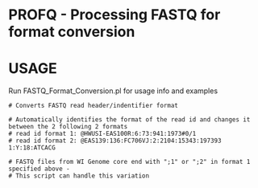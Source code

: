 # PROFQ - Processing FASTQ for format conversion

# USAGE

  Run FASTQ_Format_Conversion.pl for usage info and examples
  
    # Converts FASTQ read header/indentifier format

    # Automatically identifies the format of the read id and changes it between the 2 following 2 formats
    # read id format 1: @HWUSI-EAS100R:6:73:941:1973#0/1
    # read id format 2: @EAS139:136:FC706VJ:2:2104:15343:197393 1:Y:18:ATCACG
    
    # FASTQ files from WI Genome core end with ";1" or ";2" in format 1 specified above - 
    # This script can handle this variation
